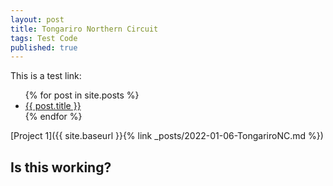 ```yaml
---
layout: post
title: Tongariro Northern Circuit
tags: Test Code
published: true
---
```




This is a test link: 
<ul>
  {% for post in site.posts %}
    <li>
      <a href="{{ post.url }}">{{ post.title }}</a>
    </li>
  {% endfor %}
</ul>

[Project 1]({{ site.baseurl }}{% link _posts/2022-01-06-TongariroNC.md %})

## Is this working?
